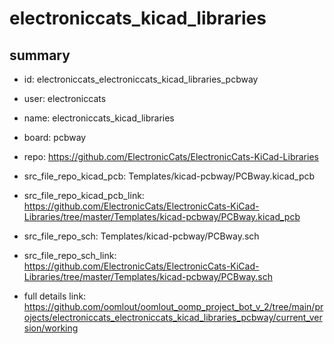 # electroniccats_kicad_libraries
 
## summary 
* id: electroniccats_electroniccats_kicad_libraries_pcbway
* user: electroniccats
* name: electroniccats_kicad_libraries
* board: pcbway
* repo: https://github.com/ElectronicCats/ElectronicCats-KiCad-Libraries
* src_file_repo_kicad_pcb: Templates/kicad-pcbway/PCBway.kicad_pcb
* src_file_repo_kicad_pcb_link: https://github.com/ElectronicCats/ElectronicCats-KiCad-Libraries/tree/master/Templates/kicad-pcbway/PCBway.kicad_pcb


* src_file_repo_sch: Templates/kicad-pcbway/PCBway.sch
* src_file_repo_sch_link: https://github.com/ElectronicCats/ElectronicCats-KiCad-Libraries/tree/master/Templates/kicad-pcbway/PCBway.sch
* full details link: https://github.com/oomlout/oomlout_oomp_project_bot_v_2/tree/main/projects/electroniccats_electroniccats_kicad_libraries_pcbway/current_version/working  







